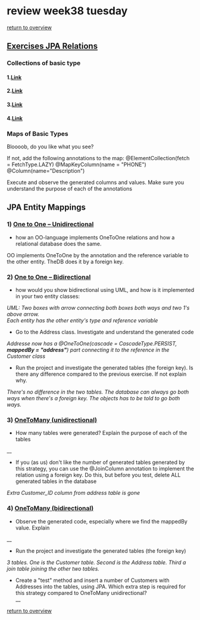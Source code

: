 # review week38 tuesday  
[return to overview](https://github.com/cph-ms782/review_week38)  

  
## [Exercises JPA Relations](https://docs.google.com/document/d/18gU-VJALIQTQeoMx-jmhVq9fb_G7PN4HC_qr7nArkhg/edit#)   
### Collections of basic type  

#### 1.[Link](https://github.com/cph-ms782/review_week38_tuesday/blob/a5b11b3bca65d8cf063b30e57c73a24ae26cf99c/src/main/java/entities/Customer.java#L18)  

#### 2.[Link](https://github.com/cph-ms782/review_week38_tuesday/blob/a5b11b3bca65d8cf063b30e57c73a24ae26cf99c/src/main/java/entities/Customer.java#L29)  

#### 3.[Link](https://github.com/cph-ms782/review_week38_tuesday/blob/master/src/main/java/test/Tester.java)  

#### 4.[Link](https://github.com/cph-ms782/review_week38_tuesday/blob/7475e9e6acd397f7fbf841823579e9163ab8be5a/src/main/java/entities/Customer.java#L27)  
  


### Maps of Basic Types  
Bloooob, do you like what you see?  

If not, add the following annotations to the map:
@ElementCollection(fetch = FetchType.LAZY)
@MapKeyColumn(name = "PHONE")
@Column(name="Description")

Execute and observe the generated columns and values. Make sure you understand the purpose of each of the annotations

## JPA Entity Mappings  

### 1) [One to One – Unidirectional](https://github.com/cph-ms782/review_week38_tuesday/tree/master/OneToOne-Unidirectional/src/main/java)  
* how an OO-language implements OneToOne relations and how a relational database does the same.

OO implements OneToOne by the annotation and the reference variable to the other entity. TheDB does it by a foreign key.  

### 2) [One to One – Bidirectional](https://github.com/cph-ms782/review_week38_tuesday/tree/master/OneToOne-Bidirectional/src/main/java)  
  * how would you show bidirectional using UML, and how is it implemented in your two entity classes:  
  
_UML: Two boxes with arrow connecting both boxes both ways and two 1's above arrow.  
Each entity has the other entity's type and reference variable_  

* Go to the Address class. Investigate and understand the generated code

_Addresse now has a @OneToOne(cascade = CascadeType.PERSIST, **mappedBy = "address"**) part connecting it to the reference in the Customer class_

* Run the project and investigate the generated tables (the foreign key). Is there any difference compared to the previous exercise. If not explain why.  

_There's no difference in the two tables. The database can always go both ways when there's a foreign key. The objects has to be told to go both ways._
 

### 3) [OneToMany (unidirectional)](https://github.com/cph-ms782/review_week38_tuesday/tree/master/OneToMany-Unidirectional/src/main/java)  
 * How many tables were generated? Explain the purpose of each of the tables  

__ 

 * If you (as us) don't like the number of generated tables generated by this strategy, you can use the @JoinColumn annotation to implement the relation using a foreign key. Do this, but before you test, delete ALL generated tables in the database  

_Extra Customer_ID column from address table is gone_



### 4) [OneToMany (bidirectional)](https://github.com/cph-ms782/review_week38_tuesday/tree/master/OneToMany-Bidirectional/src/main/java)  
 * Observe the generated code, especially where we find the mappedBy value. Explain  
 
__

 * Run the project and investigate the generated tables (the foreign key)  
 
_3 tables. One is the Customer table. Second is the Address table. Third a join table joining the other two tables._

 * Create a "test" method and insert a number of Customers with Addresses into the tables, using JPA. Which extra step is required for this strategy compared to OneToMany unidirectional?  
__  

[return to overview](https://github.com/cph-ms782/review_week38)  

